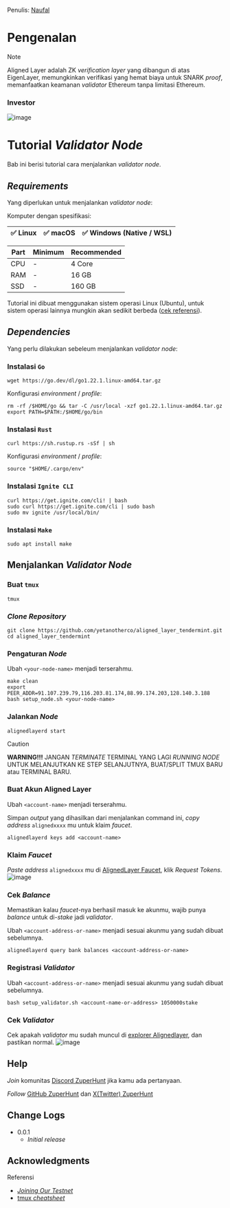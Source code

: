 Penulis: [Naufal](https://twitter.com/0xfal)

# Pengenalan
> [!NOTE]
> Aligned Layer adalah ZK _verification layer_ yang dibangun di atas EigenLayer, memungkinkan verifikasi yang hemat biaya untuk SNARK _proof_, memanfaatkan keamanan _validator_ Ethereum tanpa limitasi Ethereum.

### Investor
![image](https://github.com/ZuperHunt/Aligned-Layer-Validator/assets/80172679/855d8f6f-ae2b-40ac-b387-6210ff970450)

# Tutorial _Validator Node_
Bab ini berisi tutorial cara menjalankan _validator node_.

## _Requirements_
Yang diperlukan untuk menjalankan _validator node_:

Komputer dengan spesifikasi:

| ✅ Linux | ✅ macOS | ✅ Windows (Native / WSL) |
| ------------- | ------------- | ------------- |

| Part | Minimum | Recommended |
| ------------- | ------------- | ------------- |
| CPU | - | 4 Core |
| RAM | - | 16 GB |
| SSD | - | 160 GB |

Tutorial ini dibuat menggunakan sistem operasi Linux (Ubuntu), untuk sistem operasi lainnya mungkin akan sedikit berbeda ([cek referensi](https://github.com/ZuperHunt/Aligned-Layer-Validator#acknowledgments)).

## _Dependencies_
Yang perlu dilakukan sebeleum menjalankan _validator node_:

### Instalasi `Go`
```
wget https://go.dev/dl/go1.22.1.linux-amd64.tar.gz
```
Konfigurasi _environment_ / _profile_:
```
rm -rf /$HOME/go && tar -C /usr/local -xzf go1.22.1.linux-amd64.tar.gz
export PATH=$PATH:/$HOME/go/bin
```

### Instalasi `Rust`
```
curl https://sh.rustup.rs -sSf | sh
```
Konfigurasi _environment_ / _profile_:
```
source "$HOME/.cargo/env"
```

### Instalasi `Ignite CLI`
```
curl https://get.ignite.com/cli! | bash
sudo curl https://get.ignite.com/cli | sudo bash
sudo mv ignite /usr/local/bin/
```

### Instalasi `Make`
```
sudo apt install make
```

## Menjalankan _Validator Node_

### Buat `tmux`
```
tmux
```

### _Clone Repository_
```
git clone https://github.com/yetanotherco/aligned_layer_tendermint.git
cd aligned_layer_tendermint
```

### Pengaturan _Node_
Ubah `<your-node-name>` menjadi terserahmu.
```
make clean
export PEER_ADDR=91.107.239.79,116.203.81.174,88.99.174.203,128.140.3.188
bash setup_node.sh <your-node-name>
```

### Jalankan _Node_
```
alignedlayerd start
```

> [!CAUTION]
> **WARNING!!!** JANGAN _TERMINATE_ TERMINAL YANG LAGI _RUNNING NODE_ UNTUK MELANJUTKAN KE STEP SELANJUTNYA, BUAT/SPLIT TMUX BARU atau TERMINAL BARU.

### Buat Akun Aligned Layer
Ubah `<account-name>` menjadi terserahmu.

Simpan _output_ yang dihasilkan dari menjalankan command ini, _copy address_ `alignedxxxx` mu untuk klaim _faucet_.
```
alignedlayerd keys add <account-name>
```

### Klaim _Faucet_
_Paste address_ `alignedxxxx` mu di [AlignedLayer Faucet](https://faucet.alignedlayer.com), klik _Request Tokens_.
![image](https://github.com/ZuperHunt/Aligned-Layer-Validator/assets/80172679/2c7231a2-427e-4c5b-8dd6-c565ab1023b7)

### Cek _Balance_
Memastikan kalau _faucet_-nya berhasil masuk ke akunmu, wajib punya _balance_ untuk di-_stake_ jadi _validator_.

Ubah `<account-address-or-name>` menjadi sesuai akunmu yang sudah dibuat sebelumnya.
```
alignedlayerd query bank balances <account-address-or-name>
```

### Registrasi _Validator_
Ubah `<account-address-or-name>` menjadi sesuai akunmu yang sudah dibuat sebelumnya.
```
bash setup_validator.sh <account-name-or-address> 1050000stake
```

### Cek _Validator_
Cek apakah _validator_ mu sudah muncul di [explorer Alignedlayer](https://explorer.alignedlayer.com/alignedlayer/uptime), dan pastikan normal.
![image](https://github.com/ZuperHunt/Aligned-Layer-Validator/assets/80172679/fb019f6c-5771-411e-ae80-7213fa2c321a)

## Help

_Join_ komunitas [Discord ZuperHunt](https://t.co/n7TeWVlA48) jika kamu ada pertanyaan.

_Follow_ [GitHub ZuperHunt](https://github.com/ZuperHunt) dan [X(Twitter) ZuperHunt](https://twitter.com/ZuperHunt)

## Change Logs

* 0.0.1
  * _Initial release_

## Acknowledgments

Referensi
* [_Joining Our Testnet_](https://github.com/yetanotherco/aligned_layer_tendermint#joining-our-testnet)
* [tmux _cheatsheet_](https://quickref.me/tmux.html)
